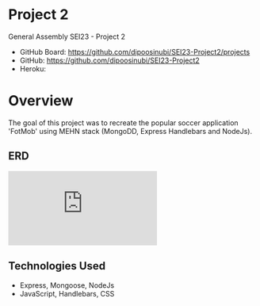 # Project 2

General Assembly SEI23  - Project 2

- GitHub Board: https://github.com/dipoosinubi/SEI23-Project2/projects
- GitHub: https://github.com/dipoosinubi/SEI23-Project2
- Heroku: 

# Overview

The goal of this project was to recreate the popular soccer application 'FotMob' using MEHN stack
(MongoDD, Express Handlebars and NodeJs).


## ERD
!["ERD"](https://github.com/dipoosinubi/SEI23-Project2/blob/master/fotmob%20ERD.xml)


## Technologies Used
- Express, Mongoose, NodeJs
- JavaScript, Handlebars, CSS